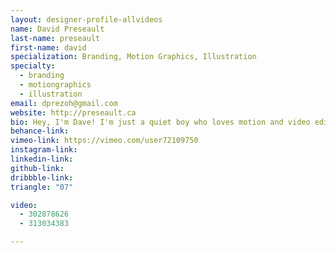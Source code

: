 ```yaml
---
layout: designer-profile-allvideos
name: David Preseault
last-name: preseault
first-name: david
specialization: Branding, Motion Graphics, Illustration
specialty:
  - branding
  - motiongraphics
  - illustration
email: dprezoh@gmail.com
website: http://preseault.ca
bio: Hey, I'm Dave! I'm just a quiet boy who loves motion and video editing. Buy Melodrama by Lorde on iTunes!
behance-link:
vimeo-link: https://vimeo.com/user72109750
instagram-link:
linkedin-link:
github-link:
dribbble-link:
triangle: "07"

video:
  - 302878626
  - 313034383

---
```

